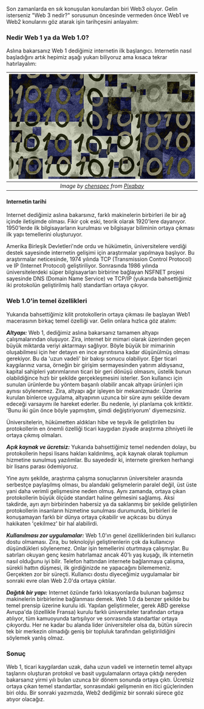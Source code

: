 Son zamanlarda en sık konuşulan konulardan biri Web3 oluyor. Gelin isterseniz "Web 3 nedir?" sorusunun öncesinde vermeden önce Web1 ve Web2 konularını göz atarak işin tarihçesini anlayalım: 

### Nedir Web 1 ya da Web 1.0?

Aslına bakarsanız Web 1 dediğimiz internetin ilk başlangıcı. Internetin nasıl başladığını artık hepimiz aşağı yukarı biliyoruz ama kısaca tekrar hatırlayalım: 

| ![web-1_0](/assets/technology-g0454e447f_800.jpg)|
|:--:| 
| *Image by [chenspec](https://pixabay.com/users/chenspec-7784448/) from [Pixabay](https://pixabay.com/)*|

#### Internetin tarihi
Internet dediğimiz aslına bakarsınız, farklı makinelerin birbirleri ile bir ağ içinde iletişimde olması. Fikir çok eski, teorik olarak 1920'lere dayanıyor. 1950'lerde ilk bilgisayarların kurulması ve bilgisayar biliminin ortaya çıkması ilk yapı temellerini oluşturuyor. 

Amerika Birleşik Devletleri'nde ordu ve hükümetin, üniversitelere verdiği destek sayesinde internetin gelişimi için araştırmalar yapılmaya başlıyor. Bu araştırmalar neticesinde, 1974 yılında TCP (Transmission Control Protocol) ve IP (Internet Protocol) geliştiriliyor. Sonrasında 1986 yılında üniversitelerdeki süper bilgisayarları birbirine bağlayan NSFNET projesi sayesinde DNS (Domain Name Service) ve TCP/IP (yukarıda bahsettiğimiz iki protokolün geliştirilmiş hali) standartları ortaya çıkıyor.  

### Web 1.0'in temel özellikleri
Yukarıda bahsettiğimiz kilit protokollerin ortaya çıkması ile başlayan Web1 macerasının birkaç temel özelliği var. Gelin onlara hızlıca göz atalım: 

***Altyapı:*** Web 1, dediğimiz aslına bakarsanız tamamen altyapı çalışmalarından oluşuyor. Zira, internet bir mimari olarak üzerinden geçen büyük miktarda veriyi aktarmayı sağlıyor. Böyle büyük bir mimarinin oluşabilmesi için her detayın en ince ayrıntısına kadar düşünülmüş olması gerekiyor. Bu da 'uzun vadeli' bir bakışı sonucu olabiliyor. Eğer ticari kaygılarınız varsa, örneğin bir girişim sermayesinden yatırım aldıysanız, kapital sahipleri yatırımlarının ticari bir geri dönüşü olmasını, üstelik bunun olabildiğince hızlı bir şekilde gerçekleşmesini isterler. Son kullanıcı için sunulan ürünlerde bu yöntem başarılı olabilir ancak altyapı ürünleri için aynısı söylenemez. Zira, altyapı ağır işleyen bir mekanizmadır. Üzerine kurulan binlerce uygulama, altyapının uzunca bir süre aynı şekilde devam edeceği varsayımı ile hareket ederler. Bu nedenle, iyi planlama çok kritiktir. 'Bunu iki gün önce böyle yapmıştım, şimdi değiştiriyorum' diyemezsiniz. 

Üniversitelerin, hükümetten aldıkları hibe ve teşvik ile geliştirilen bu protokollerin en önemli özelliği ticari kaygıdan ziyade araştırma zihniyeti ile ortaya çıkmış olmaları. 

***Açık kaynak ve ücretsiz:*** Yukarıda bahsettiğimiz temel nedenden dolayı, bu protokollerin hepsi lisans hakları kaldırılmış, açık kaynak olarak toplumun hizmetine sunulmuş yazılımlar. Bu sayededir ki, internete girerken herhangi bir lisans parası ödemiyoruz. 

Yine aynı şekilde, araştırma çalışma sonuçlarının üniversiteler arasında serbestçe paylaşılmış olması, bu alandaki gelişmelerin paralel değil, üst üste yani daha verimli gelişmesine neden olmuş. Aynı zamanda, ortaya çıkan protokollerin büyük ölçüde standart haline gelmesini sağlamış. Aksi takdirde, ayrı ayrı birbirinden habersiz ya da saklanmış bir şekilde geliştirilen protokollerin insanların hizmetine sunulması durumunda, birbirleri ile konuşamayan farklı bir dünya ortaya çıkabilir ve açıkcası bu dünya hakikaten 'çekilmez' bir hal alabilirdi. 

***Kullanılması zor uygulamalar:*** Web 1.0'ın genel özelliklerinden biri kullanıcı dostu olmaması. Zira, bu teknolojiyi geliştirenlerin çok da kullanıcıyı düşündükleri söylenemez. Onlar işin temellerini oturtmaya çalışmışlar. Bu satırları okuyan genç kesim hatırlamaz ancak 40'lı yaş kuşağı, ilk internetin nasıl olduğunu iyi bilir. Telefon hattından internete bağlanmaya çalışma, sürekli hattın düşmesi, ilk girdiğinizde ne yapacağını bilememeniz. Gerçekten zor bir süreçti. Kullanıcı dostu diyeceğimiz uygulamalar bir sonraki evre olan Web 2.0'da ortaya çıktılar. 

***Dağıtık bir yapı:*** Internet özünde farklı lokasyonlarda bulunan bağımsız makinelerin birbirlerine bağlanması demek. Web 1.0 da benzer şekilde bu temel prensip üzerine kurulu idi. Yapılan geliştirmeler, gerek ABD gerekse Avrupa'da (özellikle Fransa) kurulu farklı üniversiteler tarafından ortaya atılıyor, tüm kamuoyunda tartışılıyor ve sonrasında standartlar ortaya çıkıyordu. Her ne kadar bu alanda lider üniversiteler olsa da, bütün sürecin tek bir merkezin olmadığı geniş bir topluluk tarafından geliştirildiğini söylemek yanlış olmaz. 

### Sonuç
Web 1, ticari kaygılardan uzak, daha uzun vadeli ve internetin temel altyapı taşlarını oluşturan protokol ve basit uygulamaların ortaya çıktığı nereden bakarsanız yirmi yılı bulan uzunca bir dönem sonunda ortaya çıktı. Ücretsiz ortaya çıkan temel standartlar, sonrasındaki gelişmenin en itici güçlerinden biri oldu. Bir sonraki yazımızda, Web2 dediğimiz bir sonraki sürece göz atıyor olacağız.  
